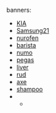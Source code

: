 banners:
- [KIA](https://tpc.googlesyndication.com/sadbundle/$csp%3Der3$/506868684968436935/Online_300x250/Online_300x250.html)
- [Samsung21](https://tpc.googlesyndication.com/sadbundle/$csp%3Der3$/13096974312568517498/index.html)
- [nurofen](https://s0.2mdn.net/sadbundle/7901079917872324704/index.html)
- [barista](https://s0.2mdn.net/sadbundle/7503248129749687615/300x250.html)
- [numo](https://s0.2mdn.net/sadbundle/3252036345338701284/index.html)
- [pegas](https://s0.2mdn.net/8594506/1611728733711/300x250.html)
- [liver](https://tpc.googlesyndication.com/sadbundle/$csp%3Der3$/2363436394481453026/index.html)
- [rud](https://s0.2mdn.net/10021427/1619213646656/RUD_300x600.html)
- [axe](https://tpc.googlesyndication.com/sadbundle/$csp%3Der3$/17347516161306234618/Axe_Rock_may21_336x280.html)
- [shampoo](https://tpc.googlesyndication.com/sadbundle/$csp%3Der3$/1423552822615981145/Clear_Chia_jul21_336x280.html)
- - []()
